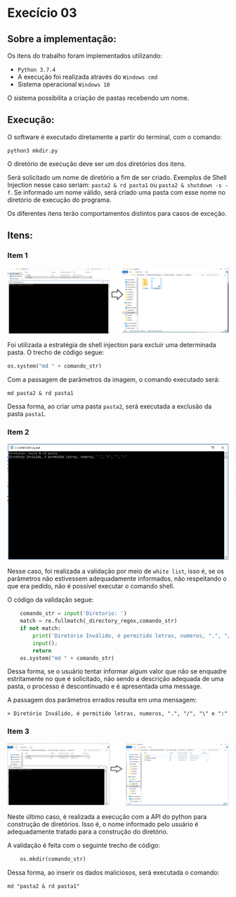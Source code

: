 # Execício 03

## Sobre a implementação:
Os itens do trabalho foram implementados utilizando:
- `Python 3.7.4`
- A execução foi realizada através do `Windows cmd`
- Sistema operacional `Windows 10`

O sistema possibilita a criação de pastas recebendo um nome.

## Execução:

O software é executado diretamente a partir do terminal, com o comando:

```shell
python3 mkdir.py
```

O diretório de execução deve ser um dos diretórios dos itens.

Será solicitado um nome de diretório a fim de ser criado. Exemplos de Shell
Injection nesse caso seriam: `pasta2 & rd pasta1` ou `pasta2 & shutdown -s -f`.
Se informado um nome válido, será criado uma pasta com esse nome no diretório
de execução do programa.

Os diferentes itens terão comportamentos distintos para casos de exceção.

## Itens:

### Item 1
![Tela do console + Navegador do arquivo, shell injection ](proj_item1/Evidencia.png)

Foi utilizada a estratégia de shell injection para excluir uma determinada pasta.
O trecho de código segue:
```Python
os.system("md " + comando_str)
```

Com a passagem de parâmetros da imagem, o comando executado será:
```shell
md pasta2 & rd pasta1
```

Dessa forma, ao criar uma pasta `pasta2`, será executada a exclusão da pasta
`pasta1`.

### Item 2
![Tela do console, validação com white list](proj_item2/Evidencia.png)

Nesse caso, foi realizada a validação por meio de `white list`, isso é, se os
parâmetros não estivessem adequadamente informados, não respeitando o que era
pedido, não é possível executar o comando shell.

O código da validação segue:
```python
    comando_str = input('Diretorio: ')
    match = re.fullmatch(_directory_regex,comando_str)
    if not match:
        print('Diretório Inválido, é permitido letras, numeros, ".", "/", "\" e ":" ')
        input();
        return
    os.system("md " + comando_str)
```

Dessa forma, se o usuário tentar informar algum valor que não se enquadre
estritamente no que é solicitado, não sendo a descrição adequada de uma pasta,
o processo é descontinuado e é apresentada uma message.

A passagem dos parâmetros errados resulta em uma mensagem:
```shell
> Diretório Inválido, é permitido letras, numeros, ".", "/", "\" e ":"
```

### Item 3
![Tela do console, com uso de API segura](proj_item3/Evidencia.png)

Neste último caso, é realizada a execução com a API do python para construção
de diretórios. Isso é, o nome informado pelo usuário é adequadamente tratado
para a construção do diretório.

A validação é feita com o seguinte trecho de código:
```python
    os.mkdir(comando_str)
```

Dessa forma, ao inserir os dados maliciosos, será executada o comando:

```shell
md "pasta2 & rd pasta1"
```
